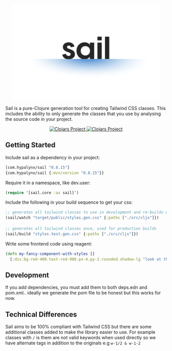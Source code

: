 <p align="center">
  <img width="460" height="300" src="./sail-logo.png">
</p>

Sail is a pure-Clojure generation tool for creating Tailwind CSS classes. This
includes the ability to only generate the classes that you use by analysing
the source code in your project.

<p align="center">
  <a href="https://clojars.org/com.hypalynx/sail">
    <img alt="Clojars Project" src="https://img.shields.io/clojars/v/com.hypalynx/sail.svg" />
  </a>
  <a href="https://cljdoc.org/d/com.hypalynx/sail/CURRENT">
    <img alt="Clojars Project" src="https://cljdoc.org/badge/com.hypalynx/sail" />
  </a>
</p>

## Getting Started

Include sail as a dependency in your project: 
```clojure
[com.hypalynx/sail "0.8.15"]
{com.hypalynx/sail {:mvn/version "0.8.15"}}
```

Require it in a namespace, like dev.user:
```clojure
(require '[sail.core :as sail]')
```

Include the following in your build sequence to get your css:
```clojure
;; generates all tailwind classes to use in development and re-builds when changes occur
(sail/watch "target/public/styles.gen.css" {:paths ["./src/cljs"]})

;; generates all tailwind classes once, used for production builds
(sail/build "styles.test.gen.css" {:paths ["./src/cljs"]})
```

Write some frontend code using reagent:
```clojure
(defn my-fancy-component-with-styles []
  [:div.bg-red-400.text-red-900.px-4.py-2.rounded.shadow-lg "look at this big red button!"])

```

## Development

If you add dependencies, you must add them to both deps.edn and pom.xml.. ideally we generate the pom file to be
honest but this works for now.

## Technical Differences

Sail aims to be 100% compliant with Tailwind CSS but there are some additional
classes added to make the library easier to use. For example classes with `/`
is them are not valid keywords when used directly so we have alternate tags in
addition to the originals e.g `w-1/2 & w-1-2`
